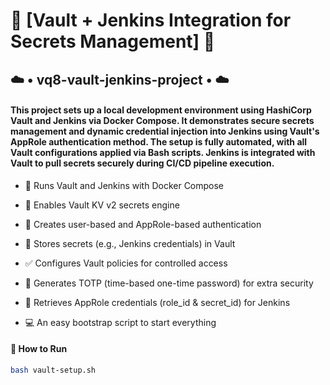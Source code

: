 # 🔐 [Vault + Jenkins Integration for Secrets Management] 🔐
## ☁️ • vq8-vault-jenkins-project • ☁️
#### This project sets up a local development environment using HashiCorp Vault and Jenkins via Docker Compose. It demonstrates secure secrets management and dynamic credential injection into Jenkins using Vault's AppRole authentication method. The setup is fully automated, with all Vault configurations applied via Bash scripts. Jenkins is integrated with Vault to pull secrets securely during CI/CD pipeline execution.

- 🐳 Runs Vault and Jenkins with Docker Compose

- 🔐 Enables Vault KV v2 secrets engine

- 👤 Creates user-based and AppRole-based authentication

- 🔐 Stores secrets (e.g., Jenkins credentials) in Vault

- ✅ Configures Vault policies for controlled access

- 📲 Generates TOTP (time-based one-time password) for extra security

- 🔄 Retrieves AppRole credentials (role_id & secret_id) for Jenkins

- 💻 An easy bootstrap script to start everything

#### 🚀 How to Run
```bash
bash vault-setup.sh
```
